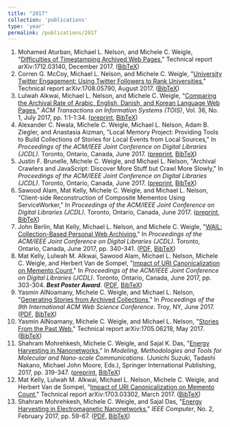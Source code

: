 ```yaml
---
title: "2017"
collection: 'publications'
type: 'year'
permalink: /publications/2017
---
```

1. Mohamed Aturban, Michael L. Nelson, and Michele C. Weigle, "[Difficulties of Timestamping Archived Web Pages](https://arxiv.org/abs/1712.03140)," Technical report arXiv:1712.03140, December 2017. ([BibTeX](?action=bibentry&bibfile=mweigle.bib&bibref=aturban-arxiv17))
1. Corren G. McCoy, Michael L. Nelson, and Michele C. Weigle, "[University Twitter Engagement: Using Twitter Followers to Rank Universities](https://arxiv.org/abs/1708.05790)," Technical report arXiv:1708.05790, August 2017. ([BibTeX](?action=bibentry&bibfile=mweigle.bib&bibref=mccoy-arxiv17))
1. Lulwah Alkwai, Michael L. Nelson, and Michele C. Weigle, "[Comparing the Archival Rate of Arabic, English, Danish, and Korean Language Web Pages](http://dx.doi.org/10.1145/3041656)," *ACM Transactions on Information Systems (TOIS)*, Vol. 36, No. 1, July 2017, pp. 1:1-1:34. ([preprint](http://www.cs.odu.edu/~mweigle/papers/alkwai-tois17-preprint.pdf), [BibTeX](?action=bibentry&bibfile=mweigle.bib&bibref=alkwai-tois17))
1. Alexander C. Nwala, Michele C. Weigle, Michael L. Nelson, Adam B. Ziegler, and Anastasia Aizman, "Local Memory Project: Providing Tools to Build Collections of Stories for Local Events from Local Sources," In *Proceedings of the ACM/IEEE Joint Conference on Digital Libraries (JCDL)*. Toronto, Ontario, Canada, June 2017. ([preprint](http://www.cs.odu.edu/~anwala/files/publications/NwalaJCDL_LMP.pdf), [BibTeX](?action=bibentry&bibfile=mweigle.bib&bibref=nwala-jcdl17))
1. Justin F. Brunelle, Michele C. Weigle, and Michael L. Nelson, "Archival Crawlers and JavaScript: Discover More Stuff but Crawl More Slowly," In *Proceedings of the ACM/IEEE Joint Conference on Digital Libraries (JCDL)*. Toronto, Ontario, Canada, June 2017. ([preprint](http://www.cs.odu.edu/~mweigle/papers/brunelle-jcdl17.pdf), [BibTeX](?action=bibentry&bibfile=mweigle.bib&bibref=brunelle-jcdl17))
1. Sawood Alam, Mat Kelly, Michele C. Weigle, and Michael L. Nelson, "Client-side Reconstruction of Composite Mementos Using ServiceWorker," In *Proceedings of the ACM/IEEE Joint Conference on Digital Libraries (JCDL)*. Toronto, Ontario, Canada, June 2017. ([preprint](http://www.cs.odu.edu/~mweigle/papers/alam-jcdl17.pdf), [BibTeX](?action=bibentry&bibfile=mweigle.bib&bibref=alam-jcdl17))
1. John Berlin, Mat Kelly, Michael L. Nelson, and Michele C. Weigle, "[WAIL: Collection-Based Personal Web Archiving](http://dx.doi.org/10.1109/JCDL.2017.7991619)," In *Proceedings of the ACM/IEEE Joint Conference on Digital Libraries (JCDL)*. Toronto, Ontario, Canada, June 2017, pp. 340-341. ([PDF](http://www.cs.odu.edu/~mkelly/papers/2017_jcdl_wail.pdf), [BibTeX](?action=bibentry&bibfile=mweigle.bib&bibref=berlin-jcdl17))
1. Mat Kelly, Lulwah M. Alkwai, Sawood Alam, Michael L. Nelson, Michele C. Weigle, and Herbert Van de Sompel, "[Impact of URI Canonicalization on Memento Count](http://dx.doi.org/10.1109/JCDL.2017.7991601)," In *Proceedings of the ACM/IEEE Joint Conference on Digital Libraries (JCDL)*. Toronto, Ontario, Canada, June 2017, pp. 303-304. ***Best Poster Award***.  ([PDF](http://www.cs.odu.edu/~mkelly/papers/2017_jcdl_countingMementos.pdf), [BibTeX](?action=bibentry&bibfile=mweigle.bib&bibref=kelly-jcdl17))
1. Yasmin AlNoamany, Michele C. Weigle, and Michael L. Nelson, "[Generating Stories from Archived Collections](http://dx.doi.org/10.1145/3091478.3091508)," In *Proceedings of the 9th International ACM Web Science Conference*. Troy, NY, June 2017. ([PDF](http://www.cs.odu.edu/~mweigle/papers/alnoamany-websci17.pdf), [BibTeX](?action=bibentry&bibfile=mweigle.bib&bibref=alnoamany-websci17))
1. Yasmin AlNoamany, Michele C. Weigle, and Michael L. Nelson, "[Stories From the Past Web](http://arxiv.org/abs/1705.06218)," Technical report arXiv:1705.06218, May 2017. ([BibTeX](?action=bibentry&bibfile=mweigle.bib&bibref=alnoamany-arxiv17))
1. Shahram Mohrehkesh, Michele C. Weigle, and Sajal K. Das, "[Energy Harvesting in Nanonetworks](http://dx.doi.org/10.1007/978-3-319-50688-3_14)," In *Modeling, Methodologies and Tools for Molecular and Nano-scale Communications*. (Junichi Suzuki, Tadashi Nakano, Michael John Moore, Eds.), Springer International Publishing, 2017, pp. 319-347. ([preprint](http://www.cs.odu.edu/~mweigle/papers/mohrehkesh-nanonetbookchapter-preprint17.pdf), [BibTeX](?action=bibentry&bibfile=mweigle.bib&bibref=mohrehkesh-chap17))
1. Mat Kelly, Lulwah M. Alkwai, Michael L. Nelson, Michele C. Weigle, and Herbert Van de Sompel, "[Impact of URI Canonicalization on Memento Count](http://arxiv.org/abs/1703.03302)," Technical report arXiv:1703.03302, March 2017. ([BibTeX](?action=bibentry&bibfile=mweigle.bib&bibref=kelly-arxiv17))
1. Shahram Mohrehkesh, Michele C. Weigle, and Sajal Das, "[Energy Harvesting in Electromagnetic Nanonetworks](http://dx.doi.org/10.1109/MC.2017.61)," *IEEE Computer*, No. 2, February 2017, pp. 59-67. ([PDF](http://www.cs.odu.edu/~mweigle/papers/mohrehkesh-computer17.pdf), [BibTeX](?action=bibentry&bibfile=mweigle.bib&bibref=mohrehkesh-computer17))

